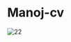 # Manoj-cv
![22](https://user-images.githubusercontent.com/115370494/194738691-014fb112-e865-4107-92fe-208dd622755c.jpg)
